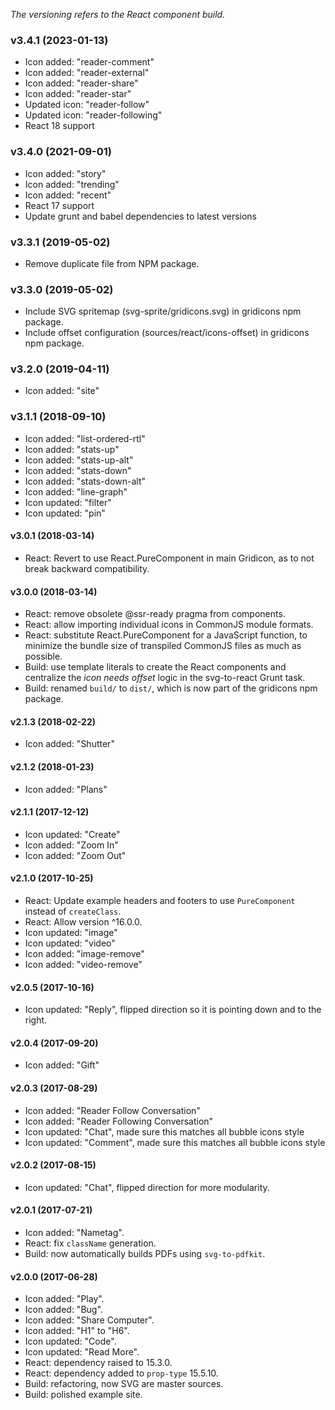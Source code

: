 _The versioning refers to the React component build._

### v3.4.1 (2023-01-13)
* Icon added: "reader-comment"
* Icon added: "reader-external"
* Icon added: "reader-share"
* Icon added: "reader-star"
* Updated icon: "reader-follow"
* Updated icon: "reader-following"
* React 18 support

### v3.4.0 (2021-09-01)
* Icon added: "story"
* Icon added: "trending"
* Icon added: "recent"
* React 17 support
* Update grunt and babel dependencies to latest versions

### v3.3.1 (2019-05-02)
* Remove duplicate file from NPM package.

### v3.3.0 (2019-05-02)
* Include SVG spritemap (svg-sprite/gridicons.svg) in gridicons npm package.
* Include offset configuration (sources/react/icons-offset) in gridicons npm package.

### v3.2.0 (2019-04-11)
* Icon added: "site"

### v3.1.1 (2018-09-10)
* Icon added: "list-ordered-rtl"
* Icon added: "stats-up"
* Icon added: "stats-up-alt"
* Icon added: "stats-down"
* Icon added: "stats-down-alt"
* Icon added: "line-graph"
* Icon updated: "filter"
* Icon updated: "pin"

#### v3.0.1 (2018-03-14)
* React: Revert to use React.PureComponent in main Gridicon, as to not break backward compatibility.

#### v3.0.0 (2018-03-14)
* React: remove obsolete @ssr-ready pragma from components.
* React: allow importing individual icons in CommonJS module formats.
* React: substitute React.PureComponent for a JavaScript function, to minimize the bundle size of transpiled CommonJS files as much as possible.
* Build: use template literals to create the React components and centralize the _icon needs offset_ logic in the svg-to-react Grunt task.
* Build: renamed `build/` to `dist/`, which is now part of the gridicons npm package.

#### v2.1.3 (2018-02-22)
* Icon added: "Shutter"

#### v2.1.2 (2018-01-23)
* Icon added: "Plans"

#### v2.1.1 (2017-12-12)
* Icon updated: "Create"
* Icon added: "Zoom In"
* Icon added: "Zoom Out"

#### v2.1.0 (2017-10-25)
* React: Update example headers and footers to use `PureComponent` instead of `createClass`.
* React: Allow version ^16.0.0.
* Icon updated: "image"
* Icon updated: "video"
* Icon added: "image-remove"
* Icon added: "video-remove"

#### v2.0.5 (2017-10-16)
* Icon updated: "Reply", flipped direction so it is pointing down and to the right.

#### v2.0.4 (2017-09-20)
* Icon added: "Gift"

#### v2.0.3 (2017-08-29)
* Icon added: "Reader Follow Conversation"
* Icon added: "Reader Following Conversation"
* Icon updated: "Chat", made sure this matches all bubble icons style
* Icon updated: "Comment", made sure this matches all bubble icons style

#### v2.0.2 (2017-08-15)

* Icon updated: "Chat", flipped direction for more modularity.

#### v2.0.1 (2017-07-21)

* Icon added: "Nametag".
* React: fix `className` generation.
* Build: now automatically builds PDFs using `svg-to-pdfkit`.

#### v2.0.0 (2017-06-28)

* Icon added: "Play".
* Icon added: "Bug".
* Icon added: "Share Computer".
* Icon added: "H1" to "H6".
* Icon updated: "Code".
* Icon updated: "Read More".
* React: dependency raised to 15.3.0.
* React: dependency added to `prop-type` 15.5.10.
* Build: refactoring, now SVG are master sources.
* Build: polished example site.
